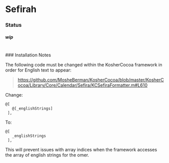 # Sefirah

### Status
##### wip  
<br>
### Installation Notes


The following code must be changed within the KosherCocoa framework in order for English text to appear:
> https://github.com/MosheBerman/KosherCocoa/blob/master/KosherCocoa/Library/Core/Calendar/Sefira/KCSefiraFormatter.m#L610  

Change:
```
@[
   @[_englishStrings]
 ],
 ```
To:
```
@[
   _englishStrings
 ],
 ```

 This will prevent issues with array indices when the framework accesses the array of english strings for the omer.